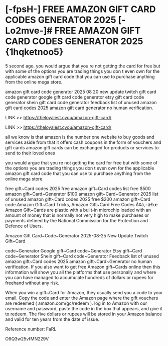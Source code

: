 # [-fpsH-] FREE AMAZON GIFT CARD CODES GENERATOR 2025 [-Lo2mve-]# FREE AMAZON GIFT CARD CODES GENERATOR 2025 {1hqketnoo5}

5 second ago. you would argue that you re not getting the card for free but with some of the options you are trading things you don t even own for the applicable amazon gift card code that you can use to purchase anything from the online mega store.

amazon gift card code generator 2025 08 20 new update twitch gift card code generator google gift card code generator etsy gift card code generator shein gift card code generator feedback list of unused amazon gift card codes 2025 amazon gift card generator no human verification.

LINK >> https://theloyalest.cyou/amazon-gift-card/

LINK >> https://theloyalest.cyou/amazon-gift-card/

all we know is that amazon is the number one website to buy goods and services aside from that it offers cash coupons in the form of vouchers and gift cards amazon gift cards can be exchanged for products or services to send to their loved ones

you would argue that you re not getting the card for free but with some of the options you are trading things you don t even own for the applicable amazon gift card code that you can use to purchase anything from the online mega store.

free gift~Card codes 2025 free amazon gift~Card codes list free $500 amazon gift~Card~Generator $100 amazon gift~Card~Generator 2025 list of unused amazon gift~Card codes 2025 free $200 amazon gift~Card code.Amazon Gift~Card Tricks, Amazon Gift~Card Free Codes Ã¢â‚¬â€œ Amazon Gift~Cards are plastic with a built-in microchip loaded with an amount of money that is normally not very high to make purchases or payments defined by the National Commission for the Protection and Defence of Users.

Amazon Gift Card~Code~Generator 2025-08-25 New Update Twitch Gift~Card

code~Generator Google gift~Card code~Generator Etsy gift~Card code~Generator Shein gift~Card code~Generator Feedback list of unused amazon gift~Card codes 2025 amazon gift~Card~Generator no human verification. If you also want to get free Amazon gift~Cards online then this information will show you all the platforms that use personally and where you can have managed to accumulate hundreds of dollars or rupees for freehand without any risk.

When you win a gift~Card for Amazon, they usually send you a code to your email. Copy the code and enter the Amazon page where the gift vouchers are redeemed ( amazon.com/gc/redeem ). log in to Amazon with our username and password, paste the code in the box that appears, and give it to redeem. The five dollars or rupees will be stored in your Amazon balance and valid for ten years from the date of issue.

Reference number: FaRL

O9Q3w25vfMN229V

